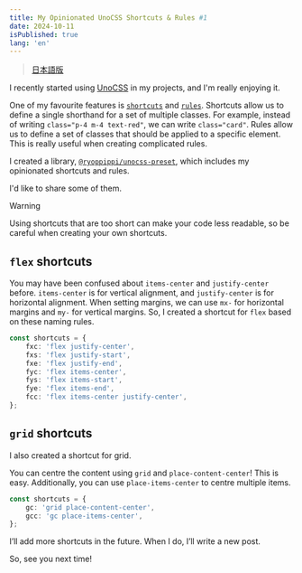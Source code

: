 ```yaml
---
title: My Opinionated UnoCSS Shortcuts & Rules #1
date: 2024-10-11
isPublished: true
lang: 'en'
---
```


> [日本語版](https://zenn.dev/ryoppippi/articles/a7eebed6675d9a)

I recently started using [UnoCSS](https://unocss.dev/) in my projects, and I'm really enjoying it.

One of my favourite features is [`shortcuts`](https://unocss.dev/config/shortcuts) and [`rules`](https://unocss.dev/config/rules).
Shortcuts allow us to define a single shorthand for a set of multiple classes. For example, instead of writing `class="p-4 m-4 text-red"`, we can write `class="card"`.
Rules allow us to define a set of classes that should be applied to a specific element. This is really useful when creating complicated rules.

I created a library, [`@ryoppippi/unocss-preset`](https://github.com/ryoppippi/unocss-preset), which includes my opinionated shortcuts and rules.

I'd like to share some of them.

> [!Warning]
> Using shortcuts that are too short can make your code less readable, so be careful when creating your own shortcuts.

## `flex` shortcuts

You may have been confused about `items-center` and `justify-center` before.
`items-center` is for vertical alignment, and `justify-center` is for horizontal alignment.
When setting margins, we can use `mx-` for horizontal margins and `my-` for vertical margins.
So, I created a shortcut for `flex` based on these naming rules.

```ts
const shortcuts = {
	fxc: 'flex justify-center',
	fxs: 'flex justify-start',
	fxe: 'flex justify-end',
	fyc: 'flex items-center',
	fys: 'flex items-start',
	fye: 'flex items-end',
	fcc: 'flex items-center justify-center',
};
```

## `grid` shortcuts

I also created a shortcut for grid.

You can centre the content using `grid` and `place-content-center`! This is easy. Additionally, you can use `place-items-center` to centre multiple items.

```ts
const shortcuts = {
	gc: 'grid place-content-center',
	gcc: 'gc place-items-center',
};
```

I’ll add more shortcuts in the future. When I do, I’ll write a new post.

So, see you next time!
